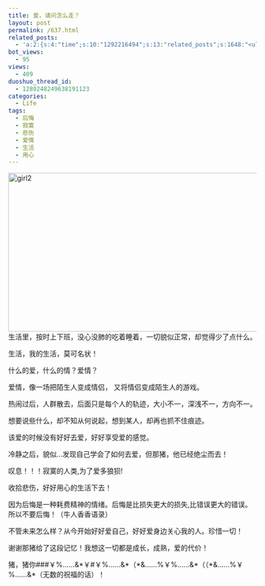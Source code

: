 ```yaml
---
title: 爱，请问怎么走？
layout: post
permalink: /637.html
related_posts:
  - 'a:2:{s:4:"time";s:10:"1292216494";s:13:"related_posts";s:1648:"<ul class="related_post"><li><a href="http://blog.80aj.com/2010/05/11/100511-%e7%88%b1%e6%83%85%ef%bc%8c%e6%98%af%e5%a5%a2%e4%be%88%e5%93%81/" title="100511 爱情，是奢侈品">100511 爱情，是奢侈品</a></li><li><a href="http://blog.80aj.com/2010/04/24/100424-%e5%a4%b1%e6%84%8f%e7%94%b7%e5%a5%b3/" title="100424 失意男女">100424 失意男女</a></li><li><a href="http://blog.80aj.com/2010/03/14/100314-%e8%bf%99%e4%ba%9b%e5%b9%b4%ef%bc%8c%e8%bf%99%e4%ba%9b%e4%ba%8b/" title="100314 这些年，这些事">100314 这些年，这些事</a></li><li><a href="http://blog.80aj.com/2009/10/24/091024-%e7%94%b7%e4%ba%ba%e4%b8%8e%e5%a5%b3%e4%ba%ba%e4%b9%8b%e9%97%b4%e7%9a%84%e5%8c%ba%e5%88%ab/" title="091024 男人与女人之间的区别">091024 男人与女人之间的区别</a></li><li><a href="http://blog.80aj.com/2009/10/12/%e6%85%a2%e7%83%ad%e5%9e%8b%e5%b0%8f%e5%a7%90/" title="慢热型">慢热型</a></li><li><a href="http://blog.80aj.com/2010/11/16/101116-%e5%a4%9c%e6%9c%aa%e7%9c%a0%e6%80%9d%e5%bf%b5%e8%bf%9c%e6%96%b9%e7%9a%84%e4%bd%b3%e4%ba%ba/" title="101116 夜未眠,思念远方的佳人">101116 夜未眠,思念远方的佳人</a></li><li><a href="http://blog.80aj.com/2010/09/09/%e5%8c%86%e5%8c%86/" title="匆匆">匆匆</a></li><li><a href="http://blog.80aj.com/2010/09/05/100905-%e7%90%90%e4%ba%8b%e8%ae%b0/" title="100905 琐事记">100905 琐事记</a></li><li><a href="http://blog.80aj.com/2010/07/06/100706-%e7%ba%a2%e9%85%92/" title="100706 红酒">100706 红酒</a></li><li><a href="http://blog.80aj.com/2010/06/22/100622-%e6%a3%8b%e5%ad%90/" title="100622 棋子">100622 棋子</a></li></ul>";}'
bot_views:
  - 95
views:
  - 409
duoshuo_thread_id:
  - 1280248249638191123
categories:
  - Life
tags:
  - 后悔
  - 寂寞
  - 悲伤
  - 爱情
  - 生活
  - 用心
---
```

<img src="http://www.80aj.com/wp-content/uploads/2009/11/girl2.jpg" alt="girl2" title="girl2" width="542" height="322" class="aligncenter size-full wp-image-678" />  
生活里，按时上下班，没心没肺的吃着睡着，一切貌似正常，却觉得少了点什么。

生活，我的生活，莫可名状！

什么的爱，什么的情？爱情？

爱情，像一场把陌生人变成情侣， 又将情侣变成陌生人的游戏。

热闹过后，人群散去，后面只是每个人的轨迹，大小不一，深浅不一，方向不一。

想要说些什么，却不知从何说起，想到某人，却再也抓不住痕迹。

该爱的时候没有好好去爱，好好享受爱的感觉。

冷静之后，貌似&#8230;发现自己学会了如何去爱，但那猪，他已经绝尘而去！

叹息！！！寂寞的人类,为了爱多狼狈!

收拾悲伤，好好用心的生活下去！

因为后悔是一种耗费精神的情绪。后悔是比损失更大的损失,比错误更大的错误。所以不要后悔！（牛人香香语录）

不管未来怎么样？从今开始好好爱自己，好好爱身边关心我的人。珍惜一切！

谢谢那猪给了这段记忆！我想这一切都是成长，成熟，爱的代价！

猪，猪你###￥%……&#038;\*￥#￥%……&#038;\*（\*&#038;……%￥%……&#038;\*（（\*&#038;……%￥%……&#038;\*（无数的祝福的话）！